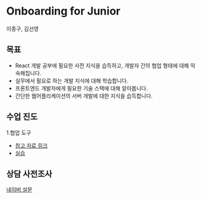 # Onboarding for Junior

이종구, 김선영

## 목표

- React 개발 공부에 필요한 사전 지식을 습득하고, 개발자 간의 협업 형태에 대해 익숙해집니다.
- 실무에서 필요로 하는 개발 지식에 대해 학습합니다.
- 프론트엔드 개발자에게 필요한 기술 스택에 대해 알아봅니다.
- 간단한 웹어플리케이션의 서버 개발에 대한 지식을 습득합니다.

## 수업 진도

1.협업 도구
- [참고 자료 링크](https://github.com/OnboardingForJunior/onboarding/blob/main/01.%ED%98%91%EC%97%85%EB%8F%84%EA%B5%AC/README.md)<br />
- [실습](https://github.com/OnboardingForJunior/onboarding/blob/main/01.%ED%98%91%EC%97%85%EB%8F%84%EA%B5%AC/Practice.md)

## 상담 사전조사
[네이버 설문](https://naver.me/xwDk5JkA)
